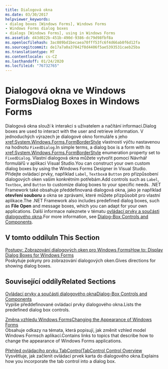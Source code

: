 ```yaml
---
title: Dialogová okna
ms.date: 03/30/2017
helpviewer_keywords:
- dialog boxes [Windows Forms], Windows Forms
- Windows Forms dialog boxes
- dialogs [Windows Forms], using in Windows Forms
ms.assetid: d43d022b-451b-490d-9386-dc79d98fbf8a
ms.openlocfilehash: 3ac089bd1becaea70fff53fc6f4d66ab0f6d12fa
ms.sourcegitcommit: de17a7a0a37042f0d4406f5ae5393531caeb25ba
ms.translationtype: MT
ms.contentlocale: cs-CZ
ms.lasthandoff: 01/24/2020
ms.locfileid: "76732765"
---
```

# <a name="dialog-boxes-in-windows-forms"></a><span data-ttu-id="9dd75-102">Dialogová okna ve Windows Forms</span><span class="sxs-lookup"><span data-stu-id="9dd75-102">Dialog Boxes in Windows Forms</span></span>
<span data-ttu-id="9dd75-103">Dialogová okna slouží k interakci s uživatelem a načítání informací.</span><span class="sxs-lookup"><span data-stu-id="9dd75-103">Dialog boxes are used to interact with the user and retrieve information.</span></span> <span data-ttu-id="9dd75-104">V jednoduchých výrazech je dialogové okno formuláře s jeho <xref:System.Windows.Forms.FormBorderStyle> vlastností výčtu nastavenou na hodnotu `FixedDialog`.</span><span class="sxs-lookup"><span data-stu-id="9dd75-104">In simple terms, a dialog box is a form with its <xref:System.Windows.Forms.FormBorderStyle> enumeration property set to `FixedDialog`.</span></span> <span data-ttu-id="9dd75-105">Vlastní dialogová okna můžete vytvořit pomocí Návrhář formulářů v aplikaci Visual Studio.</span><span class="sxs-lookup"><span data-stu-id="9dd75-105">You can construct your own custom dialog boxes by using the Windows Forms Designer in Visual Studio.</span></span> <span data-ttu-id="9dd75-106">Přidejte ovládací prvky, například `Label`, `Textbox`a `Button` pro přizpůsobení dialogových oken vašim konkrétním potřebám.</span><span class="sxs-lookup"><span data-stu-id="9dd75-106">Add controls such as `Label`, `Textbox`, and `Button` to customize dialog boxes to your specific needs.</span></span> <span data-ttu-id="9dd75-107">.NET Framework také obsahuje předdefinovaná dialogová okna, jako je například **otevření souboru** a okna se zprávami, které můžete přizpůsobit pro vlastní aplikace.</span><span class="sxs-lookup"><span data-stu-id="9dd75-107">The .NET Framework also includes predefined dialog boxes, such as **File Open** and message boxes, which you can adapt for your own applications.</span></span> <span data-ttu-id="9dd75-108">Další informace naleznete v tématu [ovládací prvky a součásti dialogového okna](./controls/dialog-box-controls-and-components-windows-forms.md).</span><span class="sxs-lookup"><span data-stu-id="9dd75-108">For more information, see [Dialog-Box Controls and Components](./controls/dialog-box-controls-and-components-windows-forms.md).</span></span>  
  
## <a name="in-this-section"></a><span data-ttu-id="9dd75-109">V tomto oddílu</span><span class="sxs-lookup"><span data-stu-id="9dd75-109">In This Section</span></span>  
 [<span data-ttu-id="9dd75-110">Postupy: Zobrazování dialogových oken pro Windows Forms</span><span class="sxs-lookup"><span data-stu-id="9dd75-110">How to: Display Dialog Boxes for Windows Forms</span></span>](how-to-display-dialog-boxes-for-windows-forms.md)  
 <span data-ttu-id="9dd75-111">Poskytuje pokyny pro zobrazování dialogových oken.</span><span class="sxs-lookup"><span data-stu-id="9dd75-111">Gives directions for showing dialog boxes.</span></span>  
  
## <a name="related-sections"></a><span data-ttu-id="9dd75-112">Související oddíly</span><span class="sxs-lookup"><span data-stu-id="9dd75-112">Related Sections</span></span>  
 [<span data-ttu-id="9dd75-113">Ovládací prvky a součásti dialogového okna</span><span class="sxs-lookup"><span data-stu-id="9dd75-113">Dialog-Box Controls and Components</span></span>](./controls/dialog-box-controls-and-components-windows-forms.md)  
 <span data-ttu-id="9dd75-114">Vypíše předdefinované ovládací prvky dialogového okna.</span><span class="sxs-lookup"><span data-stu-id="9dd75-114">Lists the predefined dialog box controls.</span></span>  
  
 [<span data-ttu-id="9dd75-115">Změna vzhledu Windows Forms</span><span class="sxs-lookup"><span data-stu-id="9dd75-115">Changing the Appearance of Windows Forms</span></span>](changing-the-appearance-of-windows-forms.md)  
 <span data-ttu-id="9dd75-116">Obsahuje odkazy na témata, která popisují, jak změnit vzhled model Windows Formsch aplikací.</span><span class="sxs-lookup"><span data-stu-id="9dd75-116">Contains links to topics that describe how to change the appearance of Windows Forms applications.</span></span>  
  
 [<span data-ttu-id="9dd75-117">Přehled ovládacího prvku TabControl</span><span class="sxs-lookup"><span data-stu-id="9dd75-117">TabControl Control Overview</span></span>](./controls/tabcontrol-control-overview-windows-forms.md)  
 <span data-ttu-id="9dd75-118">Vysvětluje, jak začlenit ovládací prvek karta do dialogového okna.</span><span class="sxs-lookup"><span data-stu-id="9dd75-118">Explains how you incorporate the tab control into a dialog box.</span></span>
